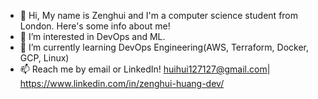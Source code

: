 - 👋 Hi, My name is Zenghui and I'm a computer science student from London. Here's some info about me!
- 👀 I’m interested in DevOps and ML.
- 🌱 I’m currently learning DevOps Engineering(AWS, Terraform, Docker, GCP, Linux)
- 📫  Reach me by email or LinkedIn! huihui127127@gmail.com| https://www.linkedin.com/in/zenghui-huang-dev/

<!---
zenghuihuang/zenghuihuang is a ✨ special ✨ repository because its `README.md` (this file) appears on your GitHub profile.
You can click the Preview link to take a look at your changes.
--->
